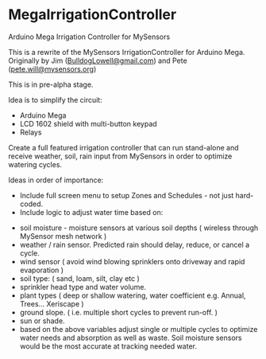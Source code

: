 # MegaIrrigationController
Arduino Mega Irrigation Controller for MySensors

This is a rewrite of the MySensors IrrigationController for Arduino Mega.
Originally by Jim (BulldogLowell@gmail.com) and Pete (pete.will@mysensors.org)

This is in pre-alpha stage.

Idea is to simplify the circuit:
* Arduino Mega
* LCD 1602 shield with multi-button keypad
* Relays

Create a full featured irrigation controller that can run stand-alone and
receive weather, soil, rain input from MySensors in order to optimize watering cycles.

Ideas in order of importance:
* Include full screen menu to setup Zones and Schedules - not just hard-coded.
* Include logic to adjust water time based on:
 - soil moisture - moisture sensors at various soil depths ( wireless through MySensor mesh network )
 - weather / rain sensor.  Predicted rain should delay, reduce, or cancel a cycle.
 - wind sensor ( avoid wind blowing sprinklers onto driveway and rapid evaporation )
 - soil type: ( sand, loam, silt, clay etc )
 - sprinkler head type and water volume.
 - plant types ( deep or shallow watering, water coefficient e.g. Annual, Trees... Xeriscape )
 - ground slope.  ( i.e. multiple short cycles to prevent run-off. )
 - sun or shade.
 - based on the above variables adjust single or multiple cycles to optimize water needs and absorption as well as waste. Soil moisture sensors would be the most accurate at tracking needed water.
